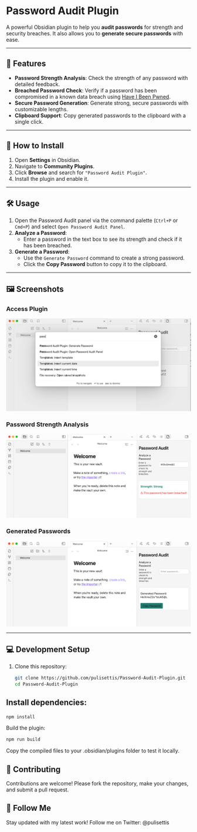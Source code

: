 # Password Audit Plugin

A powerful Obsidian plugin to help you **audit passwords** for strength and security breaches. It also allows you to **generate secure passwords** with ease.

---

## 🚀 Features

- **Password Strength Analysis**: Check the strength of any password with detailed feedback.
- **Breached Password Check**: Verify if a password has been compromised in a known data breach using [Have I Been Pwned](https://haveibeenpwned.com/).
- **Secure Password Generation**: Generate strong, secure passwords with customizable lengths.
- **Clipboard Support**: Copy generated passwords to the clipboard with a single click.

---

## 📖 How to Install

1. Open **Settings** in Obsidian.
2. Navigate to **Community Plugins**.
3. Click **Browse** and search for `"Password Audit Plugin"`.
4. Install the plugin and enable it.

---

## 🛠️ Usage

1. Open the Password Audit panel via the command palette (`Ctrl+P` or `Cmd+P`) and select `Open Password Audit Panel`.
2. **Analyze a Password**:
   - Enter a password in the text box to see its strength and check if it has been breached.
3. **Generate a Password**:
   - Use the `Generate Password` command to create a strong password.
   - Click the **Copy Password** button to copy it to the clipboard.

---

## 🖼️ Screenshots

### Access Plugin
![Command Panel](./Screenshots/commandlet.png)

### Password Strength Analysis
![Password Strength Analysis](./Screenshots/password_breached.png)

### Generated Passwords
![Generated Passwords](./Screenshots/password_generator.png)

---

## 💻 Development Setup

1. Clone this repository:
   ```bash
   git clone https://github.com/pulisettis/Password-Audit-Plugin.git
   cd Password-Audit-Plugin

## Install dependencies:

```bash
npm install
```
Build the plugin:

```bash
npm run build
```
Copy the compiled files to your .obsidian/plugins folder to test it locally.

## 🤝 Contributing
Contributions are welcome! Please fork the repository, make your changes, and submit a pull request.

## 🌟 Follow Me
Stay updated with my latest work!
Follow me on Twitter: @pulisettis


